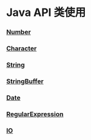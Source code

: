 # Java API 类使用
### [Number](Number.md)

### [Character](Character.md)

### [String](String.md)

### [StringBuffer](StringBuffer.md)

### [Date](Date.md)

### [RegularExpression](RegularExpression.md)

### [IO](IO)

